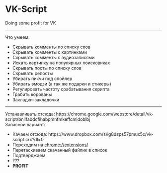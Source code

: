 # VK-Script
Doing some profit for VK
<hr>
Что умеем:
<ul>
  <li>Скрывать комменты по списку слов</li>
  <li>Скрывать комменты с картинками</li>
  <li>Скрывать комменты с аудиозаписями</li>
  <li>Искать картинку на популярных поисковиках</li>
  <li>Скрывать посты по списку слов</li>
  <li>Скрывать репосты</li>
  <li>Убирать пикчи под спойлер</li>
  <li>Убирать эмодзи (а так же подарки и стикеры)</li>
  <li>Регулировать частоту срабатывания скрипта</li>
  <li>Грабить корованы</li>
  <li>Закладки-закладочки</li>
</ul>
<hr>
Устанавливать отсюда: https://chrome.google.com/webstore/detail/vk-script/bnlifabdcfihabpmnfmkeffcmidoblbj
<br/>
Запасной вариант:
<ul>
  <li>Качаем отсюда: https://www.dropbox.com/s/ig8dzps57pmux5c/vk-script.crx?dl=0</li>
  <li>Переходим на <a href="chrome://extensions/">chrome://extensions/</a></li>
  <li>Перетаскиваем скачанный файлик в список</li>
  <li>Подтверджаем</li>
  <li>???</li>
  <li><strong>PROFIT</strong></li>
</ul>

